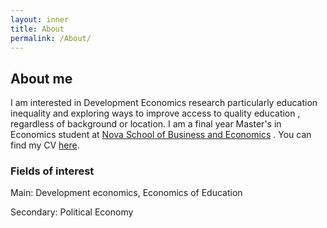 ```yaml
---
layout: inner
title: About
permalink: /About/
---
```

## About me
I am interested in Development Economics research particularly education inequality and exploring ways to improve access to quality education , regardless of background or location. I am a final year Master's in Economics student at [Nova School of Business and Economics](https://www.novasbe.unl.pt/en/programs/masters/economics/program) . You can find my CV [here]().

### Fields of interest
Main: Development economics, Economics of Education 

Secondary: Political Economy
